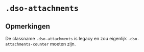 # `.dso-attachments`

## Opmerkingen

De classname `.dso-attachments` is legacy en zou eigenlijk `.dso-attachments-counter` moeten zijn.
